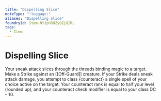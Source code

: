 ```yaml
---
title: "Dispelling Slice"
noteType: ":luggage:"
aliases: "Dispelling Slice"
foundryId: Item.NYipHBBZyQZjQIRL
tags:
  - Item
---
```


# Dispelling Slice

Your sneak attack slices through the threads binding magic to a target. Make a Strike against an [[Off-Guard]] creature. If your Strike deals sneak attack damage, you attempt to class {counteract} a single spell of your choice active on the target. Your counteract rank is equal to half your level (rounded up), and your counteract check modifier is equal to your class DC – 10.

